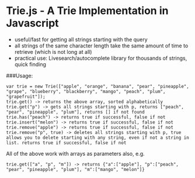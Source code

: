 Trie.js - A Trie Implementation in Javascript
===============================

- useful/fast for getting all strings starting with the query
- all strings of the same character length take the same amount of time to retrieve (which is not long at all)
- practical use: Livesearch/autocomplete library for thousands of strings, quick finding


###Usage:

    var trie = new Trie(["apple", "orange", "banana", "pear", "pineapple", "grape", "blueberry", "blackberry", "mango", "peach", "plum", "grapefruit"]);
    trie.get() -> returns the above array, sorted alphabetically
    trie.get("p") -> gets all strings starting with p, returns ["peach", "pear", "pineapple", "plum"], returns [] if not found
    trie.has("peach") -> returns true if successful, false if not
    trie.insert("melon") -> returns true if successful, false if not
    trie.remove("apple") -> returns true if successful, false if not
    trie.remove("p", true) -> deletes all strings starting with p, true allows you to delete starting with any string, even if not a string in list. returns true if successful, false if not

All of the above work with arrays as parameters also, e.g. 
    
    trie.get(["a", "p", "m"]) -> returns {"a":["apple"], "p":["peach", "pear", "pineapple", "plum"], "m":["mango", "melon"]}

